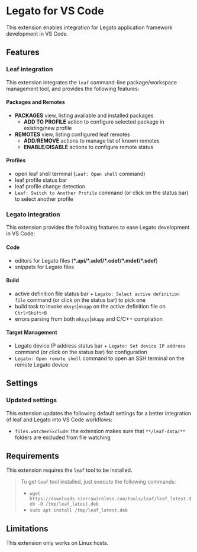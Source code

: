 # Legato for VS Code

This extension enables integration for Legato application framework development in VS Code.

## Features

### Leaf integration

This extension integrates the `leaf` command-line package/workspace management tool,
 and provides the following features:

#### Packages and Remotes

- **PACKAGES** view, listing available and installed packages
  - **ADD TO PROFILE** action to configure selected package in existing/new profile
- **REMOTES** view, listing configured leaf remotes
  - **ADD**/**REMOVE** actions to manage list of known remotes
  - **ENABLE**/**DISABLE** actions to configure remote status

#### Profiles

- open leaf shell terminal (`Leaf: Open shell` command)
- leaf profile status bar
- leaf profile change detection
- `Leaf: Switch to Another Profile` command (or click on the status bar) to select another profile

### Legato integration

This extension provides the following features to ease Legato development in VS Code:

#### Code

- editors for Legato files (**\*.api/\*.adef/\*.cdef/\*.mdef/\*.sdef**)
- snippets for Legato files

#### Build

- active definition file status bar + `Legato: Select active definition file` command (or click on the status bar) to pick one
- build task to invoke `mksys`|`mkapp` on the active definition file on `Ctrl+Shift+B`
- errors parsing from both `mksys`|`mkapp` and C/C++ compilation

#### Target Management

- Legato device IP address status bar + `Legato: Set device IP address` command (or click on the status bar) for configuration
- `Legato: Open remote shell` command to open an SSH terminal on the remote Legato device

## Settings

### Updated settings

This extension updates the following default settings for a better integration of leaf and Legato into VS Code workflows:

- `files.watcherExclude`: the extension makes sure that `**/leaf-data/**` folders are excluded from file watching

## Requirements

This extension requires the `leaf` tool to be installed.

> To get `leaf` tool installed, just execute the following commands:
> - `wget https://downloads.sierrawireless.com/tools/leaf/leaf_latest.deb -O /tmp/leaf_latest.deb`
> - `sudo apt install /tmp/leaf_latest.deb`

## Limitations

This extension only works on Linux hosts.
